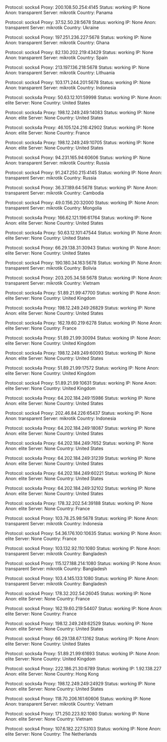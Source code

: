 Protocol: socks4
Proxy: 200.108.50.254:4145
Status: working
IP: None
Anon: transparent
Server: mikrotik
Country: Panama

Protocol: socks4
Proxy: 37.52.50.28:5678
Status: working
IP: None
Anon: transparent
Server: mikrotik
Country: Ukraine

Protocol: socks4
Proxy: 197.251.236.227:5678
Status: working
IP: None
Anon: transparent
Server: mikrotik
Country: Ghana

Protocol: socks4
Proxy: 82.130.202.219:43429
Status: working
IP: None
Anon: transparent
Server: mikrotik
Country: Spain

Protocol: socks4
Proxy: 213.197.136.218:5678
Status: working
IP: None
Anon: transparent
Server: mikrotik
Country: Lithuania

Protocol: socks4
Proxy: 103.171.244.201:5678
Status: working
IP: None
Anon: transparent
Server: mikrotik
Country: Indonesia

Protocol: socks4a
Proxy: 50.63.12.101:59998
Status: working
IP: None
Anon: elite
Server: None
Country: United States

Protocol: socks4a
Proxy: 198.12.249.249:14083
Status: working
IP: None
Anon: elite
Server: None
Country: United States

Protocol: socks4a
Proxy: 46.105.124.216:42902
Status: working
IP: None
Anon: elite
Server: None
Country: France

Protocol: socks4a
Proxy: 198.12.249.249:10705
Status: working
IP: None
Anon: elite
Server: None
Country: United States

Protocol: socks4
Proxy: 94.231.165.94:60606
Status: working
IP: None
Anon: transparent
Server: mikrotik
Country: Russia

Protocol: socks4
Proxy: 91.247.250.215:4145
Status: working
IP: None
Anon: transparent
Server: mikrotik
Country: Russia

Protocol: socks4
Proxy: 36.37.189.64:5678
Status: working
IP: None
Anon: transparent
Server: mikrotik
Country: Cambodia

Protocol: socks4
Proxy: 49.0.156.20:32000
Status: working
IP: None
Anon: transparent
Server: mikrotik
Country: Mongolia

Protocol: socks4a
Proxy: 166.62.121.196:61764
Status: working
IP: None
Anon: elite
Server: None
Country: United States

Protocol: socks4a
Proxy: 50.63.12.101:47544
Status: working
IP: None
Anon: elite
Server: None
Country: United States

Protocol: socks4
Proxy: 66.29.138.31:30943
Status: working
IP: None
Anon: elite
Server: None
Country: United States

Protocol: socks4
Proxy: 190.180.34.163:5678
Status: working
IP: None
Anon: transparent
Server: mikrotik
Country: Bolivia

Protocol: socks4
Proxy: 203.205.34.58:5678
Status: working
IP: None
Anon: transparent
Server: mikrotik
Country: Vietnam

Protocol: socks4a
Proxy: 51.89.21.99:47700
Status: working
IP: None
Anon: elite
Server: None
Country: United Kingdom

Protocol: socks4a
Proxy: 198.12.249.249:26829
Status: working
IP: None
Anon: elite
Server: None
Country: United States

Protocol: socks4a
Proxy: 162.19.60.219:6278
Status: working
IP: None
Anon: elite
Server: None
Country: France

Protocol: socks4a
Proxy: 51.89.21.99:30094
Status: working
IP: None
Anon: elite
Server: None
Country: United Kingdom

Protocol: socks4a
Proxy: 198.12.249.249:60093
Status: working
IP: None
Anon: elite
Server: None
Country: United States

Protocol: socks4a
Proxy: 51.89.21.99:17572
Status: working
IP: None
Anon: elite
Server: None
Country: United Kingdom

Protocol: socks4
Proxy: 51.89.21.99:10631
Status: working
IP: None
Anon: elite
Server: None
Country: United Kingdom

Protocol: socks4a
Proxy: 64.202.184.249:15986
Status: working
IP: None
Anon: elite
Server: None
Country: United States

Protocol: socks4
Proxy: 202.46.84.226:65437
Status: working
IP: None
Anon: transparent
Server: mikrotik
Country: Indonesia

Protocol: socks4a
Proxy: 64.202.184.249:18087
Status: working
IP: None
Anon: elite
Server: None
Country: United States

Protocol: socks4a
Proxy: 64.202.184.249:7652
Status: working
IP: None
Anon: elite
Server: None
Country: United States

Protocol: socks4a
Proxy: 64.202.184.249:31239
Status: working
IP: None
Anon: elite
Server: None
Country: United States

Protocol: socks4a
Proxy: 64.202.184.249:60221
Status: working
IP: None
Anon: elite
Server: None
Country: United States

Protocol: socks4a
Proxy: 64.202.184.249:32102
Status: working
IP: None
Anon: elite
Server: None
Country: United States

Protocol: socks4a
Proxy: 178.32.202.54:39188
Status: working
IP: None
Anon: elite
Server: None
Country: France

Protocol: socks4
Proxy: 103.78.25.98:5678
Status: working
IP: None
Anon: transparent
Server: mikrotik
Country: Indonesia

Protocol: socks4
Proxy: 54.36.176.100:10635
Status: working
IP: None
Anon: elite
Server: None
Country: France

Protocol: socks4
Proxy: 103.132.92.110:1080
Status: working
IP: None
Anon: transparent
Server: mikrotik
Country: Bangladesh

Protocol: socks4
Proxy: 115.127.188.214:1080
Status: working
IP: None
Anon: transparent
Server: mikrotik
Country: Bangladesh

Protocol: socks4
Proxy: 103.4.145.133:1080
Status: working
IP: None
Anon: transparent
Server: mikrotik
Country: Bangladesh

Protocol: socks4
Proxy: 178.32.202.54:26045
Status: working
IP: None
Anon: elite
Server: None
Country: France

Protocol: socks4
Proxy: 162.19.60.219:54407
Status: working
IP: None
Anon: elite
Server: None
Country: France

Protocol: socks4
Proxy: 198.12.249.249:62529
Status: working
IP: None
Anon: elite
Server: None
Country: United States

Protocol: socks4
Proxy: 66.29.138.67:13162
Status: working
IP: None
Anon: elite
Server: None
Country: United States

Protocol: socks4a
Proxy: 51.89.21.99:61693
Status: working
IP: None
Anon: elite
Server: None
Country: United Kingdom

Protocol: socks4
Proxy: 222.186.21.30:6789
Status: working
IP: 1.92.138.227
Anon: elite
Server: None
Country: Hong Kong

Protocol: socks4a
Proxy: 198.12.249.249:24929
Status: working
IP: None
Anon: elite
Server: None
Country: United States

Protocol: socks4
Proxy: 118.70.206.161:60606
Status: working
IP: None
Anon: transparent
Server: mikrotik
Country: Vietnam

Protocol: socks4
Proxy: 171.250.223.92:1080
Status: working
IP: None
Anon: elite
Server: None
Country: Vietnam

Protocol: socks4
Proxy: 107.6.182.227:53103
Status: working
IP: None
Anon: elite
Server: None
Country: The Netherlands

